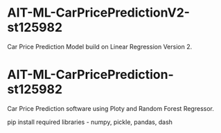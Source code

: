 # AIT-ML-CarPricePredictionV2-st125982
Car Price Prediction Model build on Linear Regression Version 2.

# AIT-ML-CarPricePrediction-st125982
Car Price Prediction software using Ploty and Random Forest Regressor.

pip install required libraries - numpy, pickle, pandas, dash

